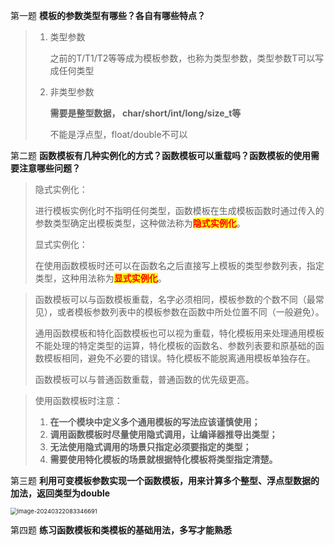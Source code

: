 第一题 **模板的参数类型有哪些？各自有哪些特点？**

> 1. 类型参数
>
>    之前的T/T1/T2等等成为模板参数，也称为类型参数，类型参数T可以写成任何类型
>
> 2. 非类型参数       
>
>    **需要是整型数据， char/short/int/long/size_t等**
>
>    不能是浮点型，float/double不可以







第二题 **函数模板有几种实例化的方式？函数模板可以重载吗？函数模板的使用需要注意哪些问题？**

> 隐式实例化：
>
> 进行模板实例化时不指明任何类型，函数模板在生成模板函数时通过传入的参数类型确定出模板类型，这种做法称为<span style=color:red;background:yellow>**隐式实例化**</span>。
>
> 显式实例化：
>
> 在使用函数模板时还可以在函数名之后直接写上模板的类型参数列表，指定类型，这种用法称为<span style=color:red;background:yellow>**显式实例化**</span>。

> 函数模板可以与函数模板重载，名字必须相同，模板参数的个数不同（最常见），或者模板参数列表中的模板参数在函数中所处位置不同（一般避免）。
>
> 通用函数模板和特化函数模板也可以视为重载，特化模板用来处理通用模板不能处理的特定类型的运算，特化模板的函数名、参数列表要和原基础的函数模板相同，避免不必要的错误。特化模板不能脱离通用模板单独存在。
>
> 函数模板可以与普通函数重载，普通函数的优先级更高。

> 使用函数模板时注意：
>
> 1. **在一个模块中定义多个通用模板的写法应该谨慎使用；**
> 2. **调用函数模板时尽量使用隐式调用，让编译器推导出类型；**
> 3. **无法使用隐式调用的场景只指定必须要指定的类型；**
> 4. **需要使用特化模板的场景就根据特化模板将类型指定清楚。**







第三题 **利用可变模板参数实现一个函数模板，用来计算多个整型、浮点型数据的加法，返回类型为double**

<img src="https://bray07.oss-cn-beijing.aliyuncs.com/undefined202403220833762.png" alt="image-20240322083346691" style="zoom:67%;" />





第四题 **练习函数模板和类模板的基础用法，多写才能熟悉**




